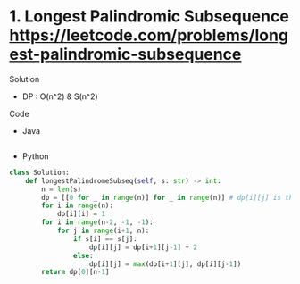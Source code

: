 # 1. Longest Palindromic Subsequence https://leetcode.com/problems/longest-palindromic-subsequence

Solution

- DP : O(n^2) & S(n^2)

Code

- Java

```java

```

- Python

```python
class Solution:
    def longestPalindromeSubseq(self, s: str) -> int:
        n = len(s)
        dp = [[0 for _ in range(n)] for _ in range(n)] # dp[i][j] is the answer for s[i:j+1]
        for i in range(n):
            dp[i][i] = 1
        for i in range(n-2, -1, -1):
            for j in range(i+1, n):
                if s[i] == s[j]:
                    dp[i][j] = dp[i+1][j-1] + 2
                else:
                    dp[i][j] = max(dp[i+1][j], dp[i][j-1])
        return dp[0][n-1]
```
